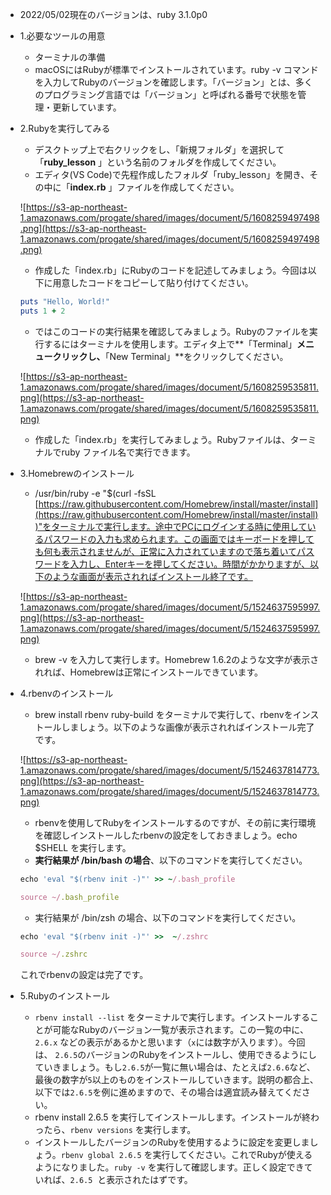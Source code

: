 - 2022/05/02現在のバージョンは、ruby 3.1.0p0
- 1.必要なツールの用意
    - ターミナルの準備
    - macOSにはRubyが標準でインストールされています。ruby -v コマンドを入力してRubyのバージョンを確認します。「バージョン」とは、多くのプログラミング言語では「バージョン」と呼ばれる番号で状態を管理・更新しています。
- 2.Rubyを実行してみる
    - デスクトップ上で右クリックをし、「新規フォルダ」を選択して「**ruby_lesson**
    」という名前のフォルダを作成してください。
    - エディタ(VS Code)で先程作成したフォルダ「ruby_lesson」を開き、その中に「**index.rb**
    」ファイルを作成してください。
    
    ![https://s3-ap-northeast-1.amazonaws.com/progate/shared/images/document/5/1608259497498.png](https://s3-ap-northeast-1.amazonaws.com/progate/shared/images/document/5/1608259497498.png)
    
    - 作成した「index.rb」にRubyのコードを記述してみましょう。今回は以下に用意したコードをコピーして貼り付けてください。
    
    ```ruby
    puts "Hello, World!"
    puts 1 + 2
    ```
    
    - ではこのコードの実行結果を確認してみましょう。Rubyのファイルを実行するにはターミナルを使用します。エディタ上で**「Terminal」**メニュークリックし、**「New Terminal」**をクリックしてください。
    
    ![https://s3-ap-northeast-1.amazonaws.com/progate/shared/images/document/5/1608259535811.png](https://s3-ap-northeast-1.amazonaws.com/progate/shared/images/document/5/1608259535811.png)
    
    - 作成した「index.rb」を実行してみましょう。Rubyファイルは、ターミナルでruby ファイル名で実行できます。
- 3.Homebrewのインストール
    - /usr/bin/ruby -e "$(curl -fsSL [https://raw.githubusercontent.com/Homebrew/install/master/install](https://raw.githubusercontent.com/Homebrew/install/master/install))"をターミナルで実行します。途中でPCにログインする時に使用しているパスワードの入力も求められます。この画面ではキーボードを押しても何も表示されませんが、正常に入力されていますので落ち着いてパスワードを入力し、Enterキーを押してください。時間がかかりますが、以下のような画面が表示されればインストール終了です。
    
    ![https://s3-ap-northeast-1.amazonaws.com/progate/shared/images/document/5/1524637595997.png](https://s3-ap-northeast-1.amazonaws.com/progate/shared/images/document/5/1524637595997.png)
    
    - brew -v を入力して実行します。Homebrew 1.6.2のような文字が表示されれば、Homebrewは正常にインストールできています。
- 4.rbenvのインストール
    - brew install rbenv ruby-build をターミナルで実行して、rbenvをインストールしましょう。以下のような画像が表示されればインストール完了です。
    
    ![https://s3-ap-northeast-1.amazonaws.com/progate/shared/images/document/5/1524637814773.png](https://s3-ap-northeast-1.amazonaws.com/progate/shared/images/document/5/1524637814773.png)
    
    - rbenvを使用してRubyをインストールするのですが、その前に実行環境を確認しインストールしたrbenvの設定をしておきましょう。echo $SHELL を実行します。
    - **実行結果が /bin/bash の場合**、以下のコマンドを実行してください。
    
    ```ruby
    echo 'eval "$(rbenv init -)"' >> ~/.bash_profile
    
    source ~/.bash_profile
    ```
    
    - 実行結果が /bin/zsh の場合、以下のコマンドを実行してください。
    
    ```ruby
    echo 'eval "$(rbenv init -)"' >>  ~/.zshrc
    
    source ~/.zshrc
    ```
    
    これでrbenvの設定は完了です。
    
- 5.Rubyのインストール
    - `rbenv install --list` をターミナルで実行します。インストールすることが可能なRubyのバージョン一覧が表示されます。この一覧の中に、`2.6.x` などの表示があるかと思います（`x`には数字が入ります）。今回は、 `2.6.5`のバージョンのRubyをインストールし、使用できるようにしていきましょう。もし`2.6.5`が一覧に無い場合は、たとえば`2.6.6`など、最後の数字が`5`以上のものをインストールしていきます。説明の都合上、以下では`2.6.5`を例に進めますので、その場合は適宜読み替えてください。
    - rbenv install 2.6.5 を実行してインストールします。インストールが終わったら、`rbenv versions` を実行します。
    - インストールしたバージョンのRubyを使用するように設定を変更しましょう。`rbenv global 2.6.5` を実行してください。これでRubyが使えるようになりました。`ruby -v` を実行して確認します。正しく設定できていれば、`2.6.5`
     と表示されたはずです。

